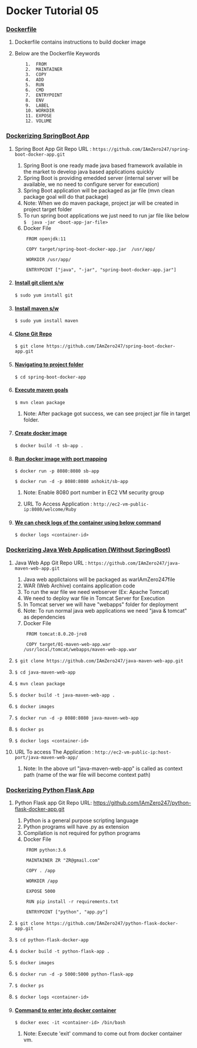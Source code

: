 # Docker Tutorial 05   





### <ins>Dockerfile</ins>
1.  Dockerfile contains instructions to build docker image

2. Below are the Dockerfile Keywords

    ```
		1.  FROM
		2.  MAINTAINER
		3.  COPY
		4.  ADD
		5.  RUN
		6.  CMD
		7.  ENTRYPOINT
		8.  ENV
		9.  LABEL
		10. WORKDIR
		11. EXPOSE
		12. VOLUME
    ```	

###  <ins>Dockerizing SpringBoot App</ins>

1. Spring Boot App Git Repo URL : `https://github.com/IAmZero247/spring-boot-docker-app.git`

    1. Spring Boot is one ready made java based framework available in the market to develop java based applications quickly
	2. Spring Boot is providing emedded server (internal server will be available, we no need to configure server for execution)
	3. Spring Boot application will be packaged as jar file  (mvn clean package goal will do that package)
	4. Note:  When we do maven package, project jar will be created in project target folder
	5. To run spring boot applications we just need to run  jar file like below
       `$  java -jar <boot-app-jar-file>`
	6. Docker File   
	   ```
	    FROM openjdk:11

		COPY target/spring-boot-docker-app.jar  /usr/app/

		WORKDIR /usr/app/

		ENTRYPOINT ["java", "-jar", "spring-boot-docker-app.jar"]
	   ```


2. #### <ins>Install git client s/w</ins>
	`$ sudo yum install git`

3. #### <ins>Install maven s/w</ins>
	`$ sudo yum install maven`

4. #### <ins>Clone Git Repo</ins>
	`$ git clone https://github.com/IAmZero247/spring-boot-docker-app.git`

5. #### <ins>Navigating to project folder</ins>
	`$ cd spring-boot-docker-app`

6. #### <ins>Execute maven goals</ins>
	`$ mvn clean package`

    1. Note: After package got success, we can see project jar file in target folder.

7. #### <ins>Create docker image</ins>
	`$ docker build -t sb-app .`

8. #### <ins>Run docker image with port mapping</ins>
	`$ docker run -p 8080:8080 sb-app`
	
	`$ docker run -d -p 8080:8080 ashokit/sb-app `

	1.	Note: Enable 8080 port number in EC2 VM security group

	2.	URL To Access Application :   `http://ec2-vm-public-ip:8080/welcome/Ruby`

9. 	#### <ins>We can check logs of the container using below command</ins>
     `$ docker logs <container-id>`
	 	 
###  <ins>Dockerizing Java Web Application (Without SpringBoot)</ins>

1. Java Web App Git Repo URL : `https://github.com/IAmZero247/java-maven-web-app.git`
   1. Java web applictaions will be packaged as warIAmZero247file
   2. WAR (Web Archive) contains application code
   3. To run the war file we need webserver (Ex: Apache Tomcat)
   4. We need to deploy war file in Tomcat Server for Execution
   5. In Tomcat server we will have "webapps" folder for deployment
   6. Note: To run normal java web applications we need  "java & tomcat" as dependencies
   7. Docker File   
	   ```
	    FROM tomcat:8.0.20-jre8

		COPY target/01-maven-web-app.war   /usr/local/tomcat/webapps/maven-web-app.war
	   ```
	   
2. `$ git clone https://github.com/IAmZero247/java-maven-web-app.git`

3. `$ cd java-maven-web-app`

4. `$ mvn clean package`

5. `$ docker build -t java-maven-web-app .`

6. `$ docker images`

7. `$ docker run -d -p 8080:8080 java-maven-web-app`

8. `$ docker ps`

9. `$ docker logs <container-id>`


10. URL To access The Application :  `http://ec2-vm-public-ip:host-port/java-maven-web-app/`

    1. Note: In the above url "java-maven-web-app" is called as context path (name of the war file will become context path)
	

###  <ins>Dockerizing Python Flask App</ins>	

1. Python Flask app Git Repo URL: https://github.com/IAmZero247/python-flask-docker-app.git
    1. Python is a general purpose scripting language
	2. Python programs will have .py as extension
    3. Compilation is not required for python programs
	4. Docker File   
	   ```
		FROM python:3.6

		MAINTAINER ZR "ZR@gmail.com"

		COPY . /app

		WORKDIR /app

		EXPOSE 5000

		RUN pip install -r requirements.txt

		ENTRYPOINT ["python", "app.py"]
	   ```
2. `$ git clone https://github.com/IAmZero247/python-flask-docker-app.git`

3. `$ cd python-flask-docker-app`

4. `$ docker build -t python-flask-app .`

5. `$ docker images`

6. `$ docker run -d -p 5000:5000 python-flask-app`

7. `$ docker ps`

8. `$ docker logs <container-id>` 


9. #### <ins>Command to enter into docker container</ins>
   `$ docker exec -it <container-id> /bin/bash`

   1. Note: Execute 'exit' command to come out from docker container vm.
	   
	   